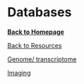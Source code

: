 # Databases

[**Back to Homepage**](index.md)

[Back to Resources](resources.md)



[Genome/ transcriptome](genome.md)

[Imaging](imaging.md)
